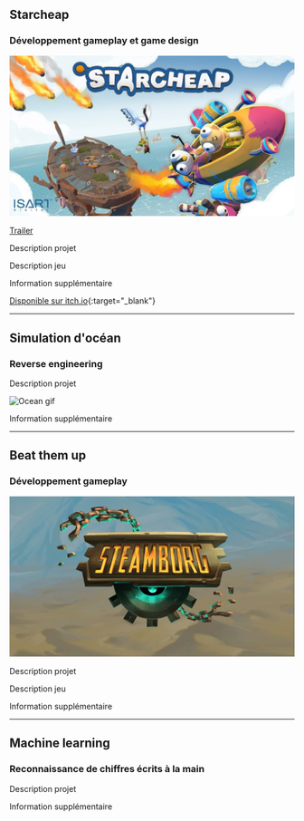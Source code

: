 ## Starcheap
### Développement gameplay et game design

![Starcheap thumbnail](assets/images/Starcheap_Thumbnail.jpg)

[Trailer](https://www.youtube.com/watch?v=fj48e-9iPCw)

Description projet

Description jeu

Information supplémentaire

[Disponible sur itch.io](https://isart-digital.itch.io/starcheap){:target="_blank"}

* * *

## Simulation d'océan
### Reverse engineering

Description projet

![Ocean gif](assets/gifs/Ocean.gif)

Information supplémentaire

* * *

## Beat them up
### Développement gameplay

![Steamborg thumbnail](assets/images/Steamborg_Thumbnail.JPG)

Description projet

Description jeu

Information supplémentaire

* * *

## Machine learning
### Reconnaissance de chiffres écrits à la main

Description projet

Information supplémentaire
